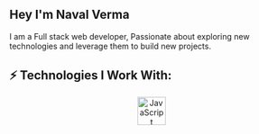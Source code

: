 ## Hey I'm Naval Verma

I am a Full stack web developer, Passionate about exploring new technologies and leverage them to build new projects.

## ⚡ Technologies I Work With:

<p align="center">
  <a href="https://developer.mozilla.org/en-US/docs/Web/JavaScript" target="_blank">
    <img
      src="https://cdn.jsdelivr.net/gh/devicons/devicon@latest/icons/javascript/javascript-original.svg" alt="JavaScript"
      width="50"
      height="50"
    />
  </a>
</p>
